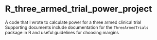 # R_three_armed_trial_power_project
A code that I wrote to calculate power for a three armed clinical trial
Supporting documents include documentation for the `ThreeArmedTrials` package in R and useful guidelines for choosing margins
